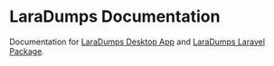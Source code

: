 # LaraDumps Documentation

Documentation for [LaraDumps Desktop App](https://github.com/laradumps/app) and [LaraDumps Laravel Package](https://github.com/laradumps/laradumps).
